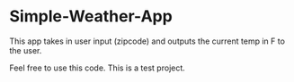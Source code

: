# Simple-Weather-App
This app takes in user input (zipcode) and outputs the current temp in F to the user. 

Feel free to use this code. This is a test project. 
